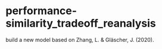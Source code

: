 # performance-similarity_tradeoff_reanalysis
build a new model based on Zhang, L. & Gläscher, J. (2020).
